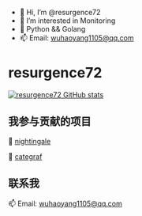 - 👋 Hi, I’m @resurgence72
- 👀 I’m interested in Monitoring
- 🌱 Python && Golang
- 📫 Email: wuhaoyang1105@qq.com

# resurgence72

[![resurgence72 GitHub stats](https://github-readme-stats.vercel.app/api?username=resurgence72&count_private=true&show_icons=true&theme=tokyonight)](https://github.com/anuraghazra/github-readme-stats)

## 我参与贡献的项目

🌱  [nightingale](https://github.com/ccfos/nightingale)

🌱  [categraf](https://github.com/flashcatcloud/categraf)

## 联系我

 📫  Email: wuhaoyang1105@qq.com

